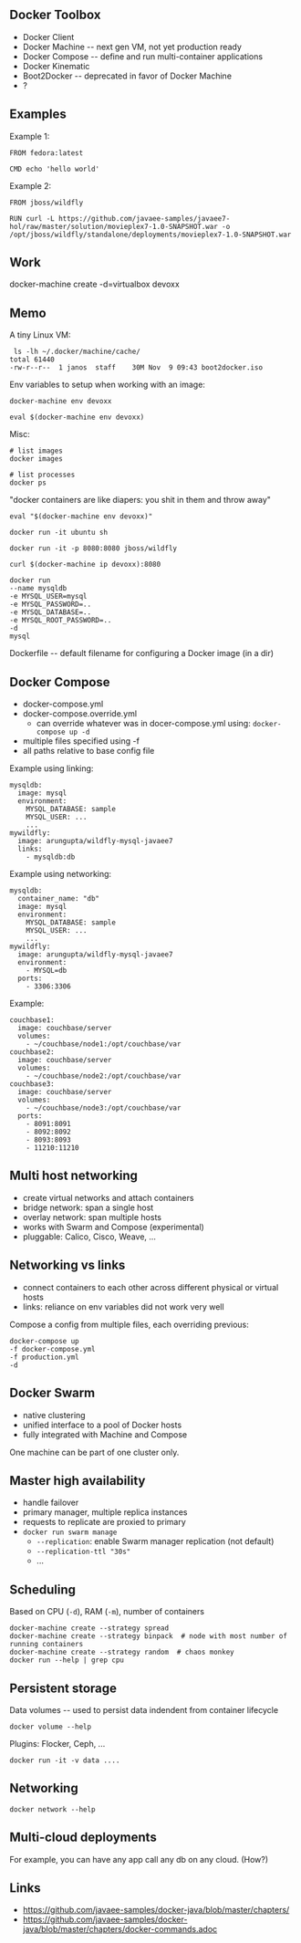 ## Docker Toolbox

- Docker Client
- Docker Machine -- next gen VM, not yet production ready
- Docker Compose -- define and run multi-container applications
- Docker Kinematic
- Boot2Docker -- deprecated in favor of Docker Machine
- ?

## Examples

Example 1:

    FROM fedora:latest

    CMD echo 'hello world'

Example 2:

    FROM jboss/wildfly

    RUN curl -L https://github.com/javaee-samples/javaee7-hol/raw/master/solution/movieplex7-1.0-SNAPSHOT.war -o /opt/jboss/wildfly/standalone/deployments/movieplex7-1.0-SNAPSHOT.war

## Work

docker-machine create -d=virtualbox devoxx

## Memo

A tiny Linux VM:

     ls -lh ~/.docker/machine/cache/
    total 61440
    -rw-r--r--  1 janos  staff    30M Nov  9 09:43 boot2docker.iso

Env variables to setup when working with an image:

    docker-machine env devoxx

    eval $(docker-machine env devoxx)

Misc:

    # list images
    docker images

    # list processes
    docker ps

"docker containers are like diapers: you shit in them and throw away"

    eval "$(docker-machine env devoxx)"

    docker run -it ubuntu sh

    docker run -it -p 8080:8080 jboss/wildfly

    curl $(docker-machine ip devoxx):8080

    docker run
    --name mysqldb
    -e MYSQL_USER=mysql
    -e MYSQL_PASSWORD=..
    -e MYSQL_DATABASE=..
    -e MYSQL_ROOT_PASSWORD=..
    -d
    mysql

Dockerfile -- default filename for configuring a Docker image (in a dir)

## Docker Compose

- docker-compose.yml
- docker-compose.override.yml
  + can override whatever was in docer-compose.yml
    using: `docker-compose up -d`
- multiple files specified using -f
- all paths relative to base config file

Example using linking:

    mysqldb:
      image: mysql
      environment:
        MYSQL_DATABASE: sample
        MYSQL_USER: ...
        ...
    mywildfly:
      image: arungupta/wildfly-mysql-javaee7
      links:
        - mysqldb:db

Example using networking:

    mysqldb:
      container_name: "db"
      image: mysql
      environment:
        MYSQL_DATABASE: sample
        MYSQL_USER: ...
        ...
    mywildfly:
      image: arungupta/wildfly-mysql-javaee7
      environment:
        - MYSQL=db
      ports:
        - 3306:3306

Example:

    couchbase1:
      image: couchbase/server
      volumes:
        - ~/couchbase/node1:/opt/couchbase/var
    couchbase2:
      image: couchbase/server
      volumes:
        - ~/couchbase/node2:/opt/couchbase/var
    couchbase3:
      image: couchbase/server
      volumes:
        - ~/couchbase/node3:/opt/couchbase/var
      ports:
        - 8091:8091
        - 8092:8092
        - 8093:8093
        - 11210:11210

## Multi host networking

- create virtual networks and attach containers
- bridge network: span a single host
- overlay network: span multiple hosts
- works with Swarm and Compose (experimental)
- pluggable: Calico, Cisco, Weave, ...

## Networking vs links

- connect containers to each other across different physical or virtual hosts
- links: reliance on env variables did not work very well

Compose a config from multiple files, each overriding previous:

    docker-compose up
    -f docker-compose.yml
    -f production.yml
    -d

## Docker Swarm

- native clustering
- unified interface to a pool of Docker hosts
- fully integrated with Machine and Compose

One machine can be part of one cluster only.

## Master high availability

- handle failover
- primary manager, multiple replica instances
- requests to replicate are proxied to primary
- `docker run swarm manage`
  + `--replication`: enable Swarm manager replication (not default)
  + `--replication-ttl "30s"`
  + ...

## Scheduling

Based on CPU (`-d`), RAM (`-m`), number of containers

    docker-machine create --strategy spread
    docker-machine create --strategy binpack  # node with most number of running containers
    docker-machine create --strategy random  # chaos monkey
    docker run --help | grep cpu

## Persistent storage

Data volumes -- used to persist data indendent from container lifecycle

    docker volume --help

Plugins: Flocker, Ceph, ...

    docker run -it -v data ....

## Networking

    docker network --help

## Multi-cloud deployments

For example, you can have any app call any db on any cloud. (How?)

## Links

- https://github.com/javaee-samples/docker-java/blob/master/chapters/
- https://github.com/javaee-samples/docker-java/blob/master/chapters/docker-commands.adoc
